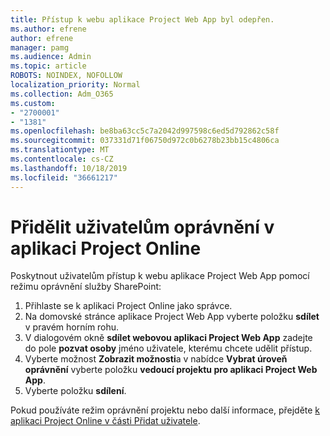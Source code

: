 ```yaml
---
title: Přístup k webu aplikace Project Web App byl odepřen.
ms.author: efrene
author: efrene
manager: pamg
ms.audience: Admin
ms.topic: article
ROBOTS: NOINDEX, NOFOLLOW
localization_priority: Normal
ms.collection: Adm_O365
ms.custom:
- "2700001"
- "1381"
ms.openlocfilehash: be8ba63cc5c7a2042d997598c6ed5d792862c58f
ms.sourcegitcommit: 037331d71f06750d972c0b6278b23bb15c4806ca
ms.translationtype: MT
ms.contentlocale: cs-CZ
ms.lasthandoff: 10/18/2019
ms.locfileid: "36661217"
---
```

# <a name="give-users-permissions-in-project-online"></a>Přidělit uživatelům oprávnění v aplikaci Project Online

Poskytnout uživatelům přístup k webu aplikace Project Web App pomocí režimu oprávnění služby SharePoint:

1. Přihlaste se k aplikaci Project Online jako správce.
2. Na domovské stránce aplikace Project Web App vyberte položku **sdílet** v pravém horním rohu.
3. V dialogovém okně **sdílet webovou aplikaci Project Web App** zadejte do pole **pozvat osoby** jméno uživatele, kterému chcete udělit přístup.
4. Vyberte možnost **Zobrazit možnosti**a v nabídce **Vybrat úroveň oprávnění** vyberte položku **vedoucí projektu pro aplikaci Project Web App**.
5. Vyberte položku **sdílení**.

Pokud používáte režim oprávnění projektu nebo další informace, přejděte [k aplikaci Project Online v části Přidat uživatele](https://docs.microsoft.com/projectonline/step-2-add-people-to-project-online).
